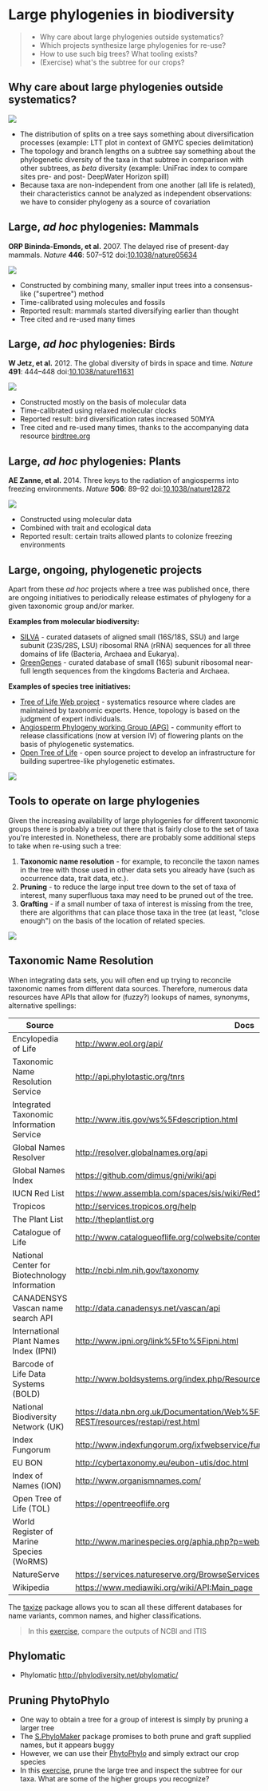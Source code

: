 Large phylogenies in biodiversity
=================================

> - Why care about large phylogenies outside systematics?
> - Which projects synthesize large phylogenies for re-use?
> - How to use such big trees? What tooling exists?
> - (Exercise) what's the subtree for our crops?

Why care about large phylogenies outside systematics?
-----------------------------------------------------

![](lecture1/ltt.png)

- The distribution of splits on a tree says something about diversification 
  processes (example: LTT plot in context of GMYC species delimitation)
- The topology and branch lengths on a subtree say something about the phylogenetic
  diversity of the taxa in that subtree in comparison with other subtrees, as
  _beta_ diversity (example: UniFrac index to compare sites pre- and post-
  DeepWater Horizon spill)
- Because taxa are non-independent from one another (all life is related), their 
  characteristics cannot be analyzed as independent observations: we have to 
  consider phylogeny as a source of covariation

Large, _ad hoc_ phylogenies: Mammals
------------------------------------

**ORP Bininda-Emonds, et al.** 2007. The delayed rise of present-day mammals.
_Nature_ **446**: 507–512 
doi:[10.1038/nature05634](http://doi.org/10.1038/nature05634)

![](lecture1/mammals.jpg)

- Constructed by combining many, smaller input trees into a consensus-like 
  ("supertree") method
- Time-calibrated using molecules and fossils
- Reported result: mammals started diversifying earlier than thought
- Tree cited and re-used many times

Large, _ad hoc_ phylogenies: Birds
----------------------------------

**W Jetz, et al.** 2012. The global diversity of birds in space and time.
_Nature_ **491**: 444–448
doi:[10.1038/nature11631](http://doi.org/10.1038/nature11631)

![](lecture1/birds.jpg)

- Constructed mostly on the basis of molecular data
- Time-calibrated using relaxed molecular clocks
- Reported result: bird diversification rates increased 50MYA
- Tree cited and re-used many times, thanks to the accompanying data 
  resource [birdtree.org](https://birdtree.org/)

Large, _ad hoc_ phylogenies: Plants
-----------------------------------

**AE Zanne, et al.** 2014. Three keys to the radiation of angiosperms into freezing 
environments. _Nature_ **506**: 89–92
doi:[10.1038/nature12872](http://doi.org/10.1038/nature12872)

![](lecture1/plants.jpg)

- Constructed using molecular data
- Combined with trait and ecological data
- Reported result: certain traits allowed plants to colonize freezing environments

Large, ongoing, phylogenetic projects
-------------------------------------

Apart from these _ad hoc_ projects where a tree was published once, there are ongoing
initiatives to periodically release estimates of phylogeny for a given taxonomic group
and/or marker.

**Examples from molecular biodiversity:**

- [SILVA](https://www.arb-silva.de/) - curated datasets of aligned small (16S/18S, SSU) 
  and large subunit (23S/28S, LSU) ribosomal RNA (rRNA) sequences for all three domains 
  of life (Bacteria, Archaea and Eukarya).
- [GreenGenes](http://greengenes.secondgenome.com/) - curated database of small (16S) 
  subunit ribosomal near-full length sequences from the kingdoms Bacteria and Archaea.

**Examples of species tree initiatives:**

- [Tree of Life Web project](http://tolweb.org/tree/) - systematics resource where 
  clades are maintained by taxonomic experts. Hence, topology is based on the judgment
  of expert individuals.
- [Angiosperm Phylogeny working Group (APG)](http://www.mobot.org/MOBOT/research/APweb/) -
  community effort to release classifications (now at version IV) of flowering plants on 
  the basis of phylogenetic systematics.
- [Open Tree of Life](https://tree.opentreeoflife.org) - open source project to develop
  an infrastructure for building supertree-like phylogenetic estimates.

![](lecture1/opentree.jpg)

Tools to operate on large phylogenies
-------------------------------------

Given the increasing availability of large phylogenies for different taxonomic groups
there is probably a tree out there that is fairly close to the set of taxa you're 
interested in. Nonetheless, there are probably some additional steps to take when
re-using such a tree:

1. **Taxonomic name resolution** - for example, to reconcile the taxon names in the tree
   with those used in other data sets you already have (such as occurrence data, trait
   data, etc.).
2. **Pruning** - to reduce the large input tree down to the set of taxa of interest, many
   superfluous taxa may need to be pruned out of the tree.
3. **Grafting** - if a small number of taxa of interest is missing from the tree, there 
   are algorithms that can place those taxa in the tree (at least, "close enough") on the
   basis of the location of related species.

![](lecture1/grafting.jpg)

Taxonomic Name Resolution
-------------------------

When integrating data sets, you will often end up trying to reconcile taxonomic names
from different data sources. Therefore, numerous data resources have APIs that allow for
(fuzzy?) lookups of names, synonyms, alternative spellings:

| Source                                        | Docs |
|-----------------------------------------------|------|
| Encylopedia of Life                           | http://www.eol.org/api/ |
| Taxonomic Name Resolution Service             | http://api.phylotastic.org/tnrs |
| Integrated Taxonomic Information Service      | http://www.itis.gov/ws%5Fdescription.html |
| Global Names Resolver                         | http://resolver.globalnames.org/api |
| Global Names Index                            | https://github.com/dimus/gni/wiki/api |
| IUCN Red List                                 | https://www.assembla.com/spaces/sis/wiki/Red%5FList%5FAPI?version=3 |
| Tropicos                                      | http://services.tropicos.org/help |
| The Plant List                                | http://theplantlist.org |
| Catalogue of Life                             | http://www.catalogueoflife.org/colwebsite/content/web-services |
| National Center for Biotechnology Information | http://ncbi.nlm.nih.gov/taxonomy |
| CANADENSYS Vascan name search API             | http://data.canadensys.net/vascan/api |
| International Plant Names Index (IPNI)        | http://www.ipni.org/link%5Fto%5Fipni.html |
| Barcode of Life Data Systems (BOLD)           | http://www.boldsystems.org/index.php/Resources |
| National Biodiversity Network (UK)            | https://data.nbn.org.uk/Documentation/Web%5FServices/Web%5FServices-REST/resources/restapi/rest.html |
| Index Fungorum                                | http://www.indexfungorum.org/ixfwebservice/fungus.asmx |
| EU BON                                        | http://cybertaxonomy.eu/eubon-utis/doc.html |
| Index of Names (ION)                          | http://www.organismnames.com/ |
| Open Tree of Life (TOL)                       | https://opentreeoflife.org |
| World Register of Marine Species (WoRMS)      | http://www.marinespecies.org/aphia.php?p=webservice |
| NatureServe                                   | https://services.natureserve.org/BrowseServices/getSpeciesData/getSpeciesListREST.jsp |
| Wikipedia                                     | https://www.mediawiki.org/wiki/API:Main_page |

The [taxize](https://github.com/ropensci/taxize) package allows you to scan all these 
different databases for name variants, common names, and higher classifications.

> In this [exercise](lecture1/taxize.Rmd), compare the outputs of NCBI and ITIS

Phylomatic
----------

- Phylomatic http://phylodiversity.net/phylomatic/

Pruning PhytoPhylo
------------------

- One way to obtain a tree for a group of interest is simply by pruning a larger tree
- The [S.PhyloMaker](https://github.com/jinyizju/S.PhyloMaker) package promises to both
  prune and graft supplied names, but it appears buggy
- However, we can use their [PhytoPhylo](lecture3/PhytoPhylo.tre) and simply extract our
  crop species
- In this [exercise](lecture1/extract.Rmd), prune the large tree and inspect the subtree
  for our taxa. What are some of the higher groups you recognize?

